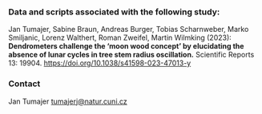 ### Data and scripts associated with the following study:

Jan Tumajer, Sabine Braun, Andreas Burger, Tobias Scharnweber, Marko Smiljanic, Lorenz Walthert, Roman Zweifel, Martin Wilmking (2023): **Dendrometers challenge the ‘moon wood concept’ by elucidating the absence of lunar cycles in tree stem radius oscillation.** Scientific Reports 13: 19904. https://doi.org/10.1038/s41598-023-47013-y 


### Contact
Jan Tumajer
tumajerj@natur.cuni.cz
